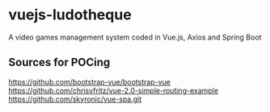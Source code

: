 # vuejs-ludotheque
A video games management system coded in Vue.js, Axios and Spring Boot

## Sources for POCing
https://github.com/bootstrap-vue/bootstrap-vue<br/>
https://github.com/chrisvfritz/vue-2.0-simple-routing-example
https://github.com/skyronic/vue-spa.git